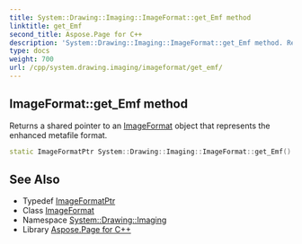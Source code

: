 ```yaml
---
title: System::Drawing::Imaging::ImageFormat::get_Emf method
linktitle: get_Emf
second_title: Aspose.Page for C++
description: 'System::Drawing::Imaging::ImageFormat::get_Emf method. Returns a shared pointer to an ImageFormat object that represents the enhanced metafile format in C++.'
type: docs
weight: 700
url: /cpp/system.drawing.imaging/imageformat/get_emf/
---
```

## ImageFormat::get_Emf method


Returns a shared pointer to an [ImageFormat](../) object that represents the enhanced metafile format.

```cpp
static ImageFormatPtr System::Drawing::Imaging::ImageFormat::get_Emf()
```

## See Also

* Typedef [ImageFormatPtr](../../imageformatptr/)
* Class [ImageFormat](../)
* Namespace [System::Drawing::Imaging](../../)
* Library [Aspose.Page for C++](../../../)
